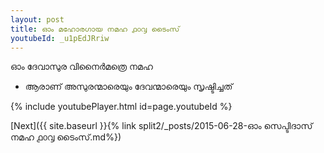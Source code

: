 ```yaml
---
layout: post
title: ഓം മഹോരഗായ നമഹ ൧൦൮ ടൈംസ്
youtubeId: _u1pEdJRriw
---
```

 
 
 ഓം ദേവാസുര വിനൈർമത്രെ നമഹ 
 
 -  ആരാണ് അസുരന്മാരെയും ദേവന്മാരെയും സൃഷ്ടിച്ചത് 
 
  
 
  
 
 
 
 
 
 


{% include youtubePlayer.html id=page.youtubeId %}
 
[Next]({{ site.baseurl }}{% link  split2/_posts/2015-06-28-ഓം സെപ്ടിദാസ് നമഹ ൧൦൮ ടൈംസ്.md%})
 

